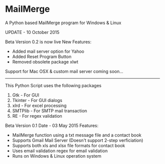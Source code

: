 # MailMerge
A Python based MailMerge program for Windows & Linux

UPDATE - 10 October 2015

Beta Version 0.2 is now live
New Features:
- Added mail server option for Yahoo
- Added Reset Program Button
- Removed obsolete package xlwt

Support for Mac OSX & custom mail server coming soon...

---------------------------------------------------------------------------------------------------------------------
This Python Script uses the following packages
1) Gtk - For GUI
2) Tkinter - For GUI dialogs
3) xlrd - For excel processing
4) SMTPlib - For SMTP mail transaction
5) RE - For regex validation

Beta Version 0.1
Date - 03 May 2015
Features:
- MailMerge function using a txt message file and a contact book
- Supports Gmail Mail Server (Doesn't support 2-step verficiation)
- Supports both xls and xlsx file formats for contact book
- Uses email validation regex for email validation
- Runs on Windows & Linux operation system
